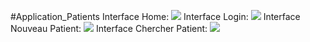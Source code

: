 #Application_Patients
Interface Home:
![](../../Downloads/scrennhome.png)
 Interface Login:
![](../../Downloads/Login.png)
Interface Nouveau Patient:
![](../../Downloads/NouveauPatient.png)
Interface Chercher Patient:
![](../../Downloads/ChercherPatient.png)